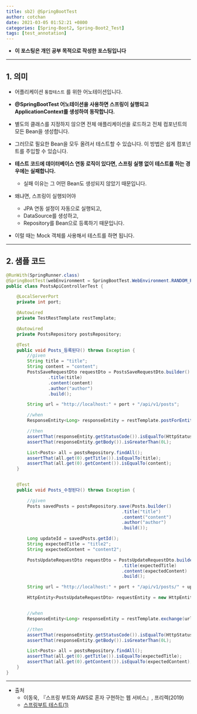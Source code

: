 ```yaml
---
title: sb2) @SpringBootTest
author: cotchan 
date: 2021-03-05 01:52:21 +0800 
categories: [Spring-Boot2, Spring-Boot2_Test]
tags: [test_annotation] 
---
```


+ **이 포스팅은 개인 공부 목적으로 작성한 포스팅입니다**

---

## 1. 의미

+ 어플리케이션 `통합테스트` 를 위한 어노테이션입니다.
+ **@SpringBootTest 어노테이션을 사용하면 스프링이 실행되고 ApplicationContext를 생성하여 동작합니다.**
+ 별도의 클래스를 지정하지 않으면 전체 애플리케이션을 로드하고 전체 컴포넌트의 모든 Bean을 생성합니다.
+ 그러므로 필요한 Bean을 모두 올려서 테스트할 수 있습니다. 이 방법은 쉽게 컴포넌트를 주입할 수 있습니다.
+ **테스트 코드에 데이터베이스 연동 로직이 있다면, 스프링 실행 없이 테스트를 하는 경우에는 실패합니다.**
  + 실패 이유는 그 어떤 Bean도 생성되지 않았기 때문입니다.

+ 왜냐면, 스프링이 실행되어야 
  + JPA 연동 설정이 자동으로 실행되고,
  + DataSource를 생성하고,
  + Repository를 Bean으로 등록하기 때문입니다.

+ 이럴 때는 Mock 객체를 사용해서 테스트를 하면 됩니다.

---


## 2. 샘플 코드

```java
@RunWith(SpringRunner.class)
@SpringBootTest(webEnvironment = SpringBootTest.WebEnvironment.RANDOM_PORT)
public class PostsApiControllerTest {

    @LocalServerPort
    private int port;

    @Autowired
    private TestRestTemplate restTemplate;

    @Autowired
    private PostsRepository postsRepository;

    @Test
    public void Posts_등록된다() throws Exception {
        //given
        String title = "title";
        String content = "content";
        PostsSaveRequestDto requestDto = PostsSaveRequestDto.builder()
                .title(title)
                .content(content)
                .author("author")
                .build();

        String url = "http://localhost:" + port + "/api/v1/posts";

        //when
        ResponseEntity<Long> responseEntity = restTemplate.postForEntity(url, requestDto, Long.class);

        //then
        assertThat(responseEntity.getStatusCode()).isEqualTo(HttpStatus.OK);
        assertThat(responseEntity.getBody()).isGreaterThan(0L);

        List<Posts> all = postsRepository.findAll();
        assertThat(all.get(0).getTitle()).isEqualTo(title);
        assertThat(all.get(0).getContent()).isEqualTo(content);
    }


    @Test
    public void Posts_수정된다() throws Exception {

        //given
        Posts savedPosts = postsRepository.save(Posts.builder()
                                            .title("title")
                                            .content("content")
                                            .author("author")
                                            .build());

        Long updateId = savedPosts.getId();
        String expectedTitle = "title2";
        String expectedContent = "content2";

        PostsUpdateRequestDto requestDto = PostsUpdateRequestDto.builder()
                                            .title(expectedTitle)
                                            .content(expectedContent)
                                            .build();

        String url = "http://localhost:" + port + "/api/v1/posts/" + updateId;

        HttpEntity<PostsUpdateRequestDto> requestEntity = new HttpEntity<>(requestDto);


        //when
        ResponseEntity<Long> responseEntity = restTemplate.exchange(url, HttpMethod.PUT, requestEntity, Long.class);

        //then
        assertThat(responseEntity.getStatusCode()).isEqualTo(HttpStatus.OK);
        assertThat(responseEntity.getBody()).isGreaterThan(0L);

        List<Posts> all = postsRepository.findAll();
        assertThat(all.get(0).getTitle()).isEqualTo(expectedTitle);
        assertThat(all.get(0).getContent()).isEqualTo(expectedContent);
    }
}
```





---

+ 출처
  + 이동욱, 『스프링 부트와 AWS로 혼자 구현하는 웹 서비스』, 프리렉(2019) 
  + [스프링부트 테스트(1)](https://brunch.co.kr/@springboot/207)
